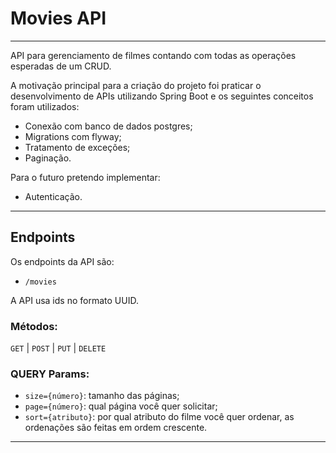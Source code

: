 # Movies API

---

API para gerenciamento de filmes contando com todas as operações esperadas de um CRUD.


A motivação principal para a criação do projeto foi praticar o desenvolvimento de APIs utilizando Spring Boot e os seguintes conceitos foram utilizados:

- Conexão com banco de dados postgres;
- Migrations com flyway;
- Tratamento de exceções;
- Paginação.

Para o futuro pretendo implementar:

- Autenticação.

---

## Endpoints

Os endpoints da API são:

- ``/movies``

A API usa ids no formato UUID.

### Métodos:

``GET`` | ``POST`` | ``PUT`` | ``DELETE``

### QUERY Params:

- ``size={número}``: tamanho das páginas;
- ``page={número}``: qual página você quer solicitar;
- ``sort={atributo}``: por qual atributo do filme você quer ordenar, as ordenações são feitas em ordem crescente.

---